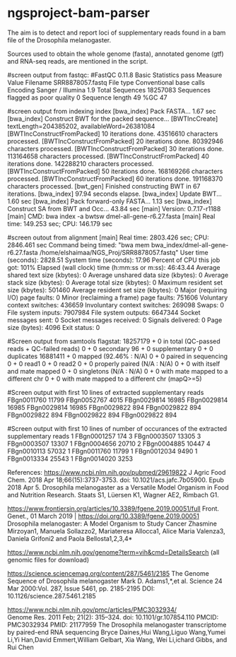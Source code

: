# ngsproject-bam-parser
The aim is to detect and report loci of supplementary reads found in a bam file of the Drosophila melanogaster.

Sources used to obtain the whole genome (fasta), annotated genome (gtf) and RNA-seq reads, are mentioned in the script.

#screen output from fastqc:
#FastQC	0.11.8
Basic Statistics	pass
Measure	Value
Filename	SRR8878057.fastq
File type	Conventional base calls
Encoding	Sanger / Illumina 1.9
Total Sequences	18257083
Sequences flagged as poor quality	0
Sequence length	49
%GC	47

#screen output from indexing
index [bwa_index] Pack FASTA... 1.67 sec
[bwa_index] Construct BWT for the packed sequence...
[BWTIncCreate] textLength=204385202, availableWord=26381084
[BWTIncConstructFromPacked] 10 iterations done. 43516610 characters processed.
[BWTIncConstructFromPacked] 20 iterations done. 80392946 characters processed.
[BWTIncConstructFromPacked] 30 iterations done. 113164658 characters processed.
[BWTIncConstructFromPacked] 40 iterations done. 142288210 characters processed.
[BWTIncConstructFromPacked] 50 iterations done. 168169266 characters processed.
[BWTIncConstructFromPacked] 60 iterations done. 191168370 characters processed.
[bwt_gen] Finished constructing BWT in 67 iterations.
[bwa_index] 97.94 seconds elapse.
[bwa_index] Update BWT... 1.60 sec
[bwa_index] Pack forward-only FASTA... 1.13 sec
[bwa_index] Construct SA from BWT and Occ... 43.84 sec
[main] Version: 0.7.17-r1188
[main] CMD: bwa index -a bwtsw dmel-all-gene-r6.27.fasta
[main] Real time: 149.253 sec; CPU: 146.179 sec

#screen outout from alignment
[main] Real time: 2803.426 sec; CPU: 2846.461 sec
	Command being timed: "bwa mem bwa_index/dmel-all-gene-r6.27.fasta /home/elshaimaa/NGS_Proj/SRR8878057.fastq"
	User time (seconds): 2828.51
	System time (seconds): 17.96
	Percent of CPU this job got: 101%
	Elapsed (wall clock) time (h:mm:ss or m:ss): 46:43.44
	Average shared text size (kbytes): 0
	Average unshared data size (kbytes): 0
	Average stack size (kbytes): 0
	Average total size (kbytes): 0
	Maximum resident set size (kbytes): 501460
	Average resident set size (kbytes): 0
	Major (requiring I/O) page faults: 0
	Minor (reclaiming a frame) page faults: 751606
	Voluntary context switches: 436659
	Involuntary context switches: 269098
	Swaps: 0
	File system inputs: 7907984
	File system outputs: 6647344
	Socket messages sent: 0
	Socket messages received: 0
	Signals delivered: 0
	Page size (bytes): 4096
Exit status: 0

#Screen output from samtools flagstat:
18257179 + 0 in total (QC-passed reads + QC-failed reads)
0 + 0 secondary
96 + 0 supplementary
0 + 0 duplicates
16881411 + 0 mapped (92.46% : N/A)
0 + 0 paired in sequencing
0 + 0 read1
0 + 0 read2
0 + 0 properly paired (N/A : N/A)
0 + 0 with itself and mate mapped
0 + 0 singletons (N/A : N/A)
0 + 0 with mate mapped to a different chr
0 + 0 with mate mapped to a different chr (mapQ>=5)

#Screen output with first 10 lines of extracted supplementary reads
FBgn0011760	11799
FBgn0052767	4015
FBgn0029814	16985
FBgn0029814	16985
FBgn0029814	16985
FBgn0029822	894
FBgn0029822	894
FBgn0029822	894
FBgn0029822	894
FBgn0029822	894

#Screen output with first 10 lines of number of occurances of the extracted supplementary reads
      1 FBgn0001257	174
      3 FBgn0003507	13305
      3 FBgn0003507	13307
      1 FBgn0004656	20710
      2 FBgn0004885	10447
      4 FBgn0010113	57032
      1 FBgn0011760	11799
      1 FBgn0012034	9490
      1 FBgn0013334	25543
      1 FBgn0014020	3253

References:
https://www.ncbi.nlm.nih.gov/pubmed/29619822
  J Agric Food Chem. 2018 Apr 18;66(15):3737-3753. doi: 10.1021/acs.jafc.7b05900. Epub 2018 Apr 5.
  Drosophila melanogaster as a Versatile Model Organism in Food and Nutrition Research.
  Staats S1, Lüersen K1, Wagner AE2, Rimbach G1.
  
https://www.frontiersin.org/articles/10.3389/fgene.2019.00051/full
   Front. Genet., 01 March 2019 | https://doi.org/10.3389/fgene.2019.00051
   Drosophila melanogaster: A Model Organism to Study Cancer
   Zhasmine Mirzoyan1, Manuela Sollazzo2, Mariateresa Allocca1, Alice Maria Valenza3, Daniela Grifoni2 and Paola Bellosta1,2,3,4*
  
https://www.ncbi.nlm.nih.gov/genome?term=vih&cmd=DetailsSearch
(all genomic files for download)
  
https://science.sciencemag.org/content/287/5461/2185
  The Genome Sequence of Drosophila melanogaster
  Mark D. Adams1,*,et al.
  Science  24 Mar 2000:Vol. 287, Issue 5461, pp. 2185-2195
  DOI: 10.1126/science.287.5461.2185 
  
https://www.ncbi.nlm.nih.gov/pmc/articles/PMC3032934/  
  Genome Res. 2011 Feb; 21(2): 315–324.
  doi: 10.1101/gr.107854.110
  PMCID: PMC3032934
  PMID: 21177959
  The Drosophila melanogaster transcriptome by paired-end RNA sequencing
  Bryce Daines,Hui Wang,Liguo Wang,Yumei Li,Yi Han,David Emmert,William Gelbart, Xia Wang, Wei Li,ichard Gibbs, and Rui Chen


